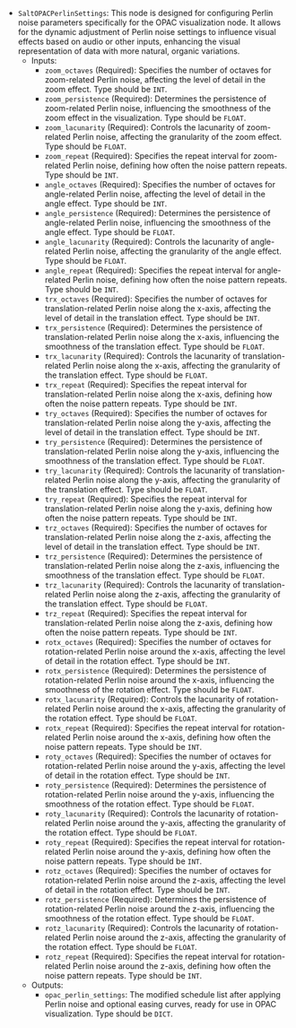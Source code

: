 - `SaltOPACPerlinSettings`: This node is designed for configuring Perlin noise parameters specifically for the OPAC visualization node. It allows for the dynamic adjustment of Perlin noise settings to influence visual effects based on audio or other inputs, enhancing the visual representation of data with more natural, organic variations.
    - Inputs:
        - `zoom_octaves` (Required): Specifies the number of octaves for zoom-related Perlin noise, affecting the level of detail in the zoom effect. Type should be `INT`.
        - `zoom_persistence` (Required): Determines the persistence of zoom-related Perlin noise, influencing the smoothness of the zoom effect in the visualization. Type should be `FLOAT`.
        - `zoom_lacunarity` (Required): Controls the lacunarity of zoom-related Perlin noise, affecting the granularity of the zoom effect. Type should be `FLOAT`.
        - `zoom_repeat` (Required): Specifies the repeat interval for zoom-related Perlin noise, defining how often the noise pattern repeats. Type should be `INT`.
        - `angle_octaves` (Required): Specifies the number of octaves for angle-related Perlin noise, affecting the level of detail in the angle effect. Type should be `INT`.
        - `angle_persistence` (Required): Determines the persistence of angle-related Perlin noise, influencing the smoothness of the angle effect. Type should be `FLOAT`.
        - `angle_lacunarity` (Required): Controls the lacunarity of angle-related Perlin noise, affecting the granularity of the angle effect. Type should be `FLOAT`.
        - `angle_repeat` (Required): Specifies the repeat interval for angle-related Perlin noise, defining how often the noise pattern repeats. Type should be `INT`.
        - `trx_octaves` (Required): Specifies the number of octaves for translation-related Perlin noise along the x-axis, affecting the level of detail in the translation effect. Type should be `INT`.
        - `trx_persistence` (Required): Determines the persistence of translation-related Perlin noise along the x-axis, influencing the smoothness of the translation effect. Type should be `FLOAT`.
        - `trx_lacunarity` (Required): Controls the lacunarity of translation-related Perlin noise along the x-axis, affecting the granularity of the translation effect. Type should be `FLOAT`.
        - `trx_repeat` (Required): Specifies the repeat interval for translation-related Perlin noise along the x-axis, defining how often the noise pattern repeats. Type should be `INT`.
        - `try_octaves` (Required): Specifies the number of octaves for translation-related Perlin noise along the y-axis, affecting the level of detail in the translation effect. Type should be `INT`.
        - `try_persistence` (Required): Determines the persistence of translation-related Perlin noise along the y-axis, influencing the smoothness of the translation effect. Type should be `FLOAT`.
        - `try_lacunarity` (Required): Controls the lacunarity of translation-related Perlin noise along the y-axis, affecting the granularity of the translation effect. Type should be `FLOAT`.
        - `try_repeat` (Required): Specifies the repeat interval for translation-related Perlin noise along the y-axis, defining how often the noise pattern repeats. Type should be `INT`.
        - `trz_octaves` (Required): Specifies the number of octaves for translation-related Perlin noise along the z-axis, affecting the level of detail in the translation effect. Type should be `INT`.
        - `trz_persistence` (Required): Determines the persistence of translation-related Perlin noise along the z-axis, influencing the smoothness of the translation effect. Type should be `FLOAT`.
        - `trz_lacunarity` (Required): Controls the lacunarity of translation-related Perlin noise along the z-axis, affecting the granularity of the translation effect. Type should be `FLOAT`.
        - `trz_repeat` (Required): Specifies the repeat interval for translation-related Perlin noise along the z-axis, defining how often the noise pattern repeats. Type should be `INT`.
        - `rotx_octaves` (Required): Specifies the number of octaves for rotation-related Perlin noise around the x-axis, affecting the level of detail in the rotation effect. Type should be `INT`.
        - `rotx_persistence` (Required): Determines the persistence of rotation-related Perlin noise around the x-axis, influencing the smoothness of the rotation effect. Type should be `FLOAT`.
        - `rotx_lacunarity` (Required): Controls the lacunarity of rotation-related Perlin noise around the x-axis, affecting the granularity of the rotation effect. Type should be `FLOAT`.
        - `rotx_repeat` (Required): Specifies the repeat interval for rotation-related Perlin noise around the x-axis, defining how often the noise pattern repeats. Type should be `INT`.
        - `roty_octaves` (Required): Specifies the number of octaves for rotation-related Perlin noise around the y-axis, affecting the level of detail in the rotation effect. Type should be `INT`.
        - `roty_persistence` (Required): Determines the persistence of rotation-related Perlin noise around the y-axis, influencing the smoothness of the rotation effect. Type should be `FLOAT`.
        - `roty_lacunarity` (Required): Controls the lacunarity of rotation-related Perlin noise around the y-axis, affecting the granularity of the rotation effect. Type should be `FLOAT`.
        - `roty_repeat` (Required): Specifies the repeat interval for rotation-related Perlin noise around the y-axis, defining how often the noise pattern repeats. Type should be `INT`.
        - `rotz_octaves` (Required): Specifies the number of octaves for rotation-related Perlin noise around the z-axis, affecting the level of detail in the rotation effect. Type should be `INT`.
        - `rotz_persistence` (Required): Determines the persistence of rotation-related Perlin noise around the z-axis, influencing the smoothness of the rotation effect. Type should be `FLOAT`.
        - `rotz_lacunarity` (Required): Controls the lacunarity of rotation-related Perlin noise around the z-axis, affecting the granularity of the rotation effect. Type should be `FLOAT`.
        - `rotz_repeat` (Required): Specifies the repeat interval for rotation-related Perlin noise around the z-axis, defining how often the noise pattern repeats. Type should be `INT`.
    - Outputs:
        - `opac_perlin_settings`: The modified schedule list after applying Perlin noise and optional easing curves, ready for use in OPAC visualization. Type should be `DICT`.

